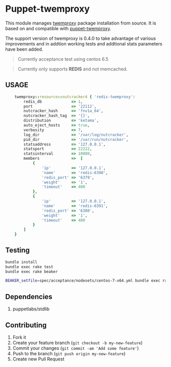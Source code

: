Puppet-twemproxy
================

This module manages [twemproxy](http://www.github.com/twitter/twemproxy) package installation from source. It is based on and compatible with [puppet-twemproxy](https://forge.puppetlabs.com/wuakitv/twemproxy).

The support version of twemproxy is 0.4.0 to take advantage of various improvements and in addtion working tests and addtional stats parameters have been added. 

> Currently acceptance test using centos 6.5

> Currently only supports **REDIS** and not memcached.

## USAGE

```ruby
    twemproxy::resource::nutcracker4 { 'redis-twemproxy':
        redis_db             => 1,
        port                 => '22112',
        nutcracker_hash      => 'fnv1a_64',
        nutcracker_hash_tag  => '{}',
        distribution         => 'ketama',
        auto_eject_hosts     => true,
        verbosity            => 7,
        log_dir              => '/var/log/nutcracker',
        pid_dir              => '/var/run/nutcracker',
        statsaddress         => '127.0.0.1',
        statsport            => 22222,
        statsinterval        => 10000,
        members              =>  [
            {
                'ip'         => '127.0.0.1',
                'name'       => 'redis-6390',
                'redis_port' => '6379',
                'weight'     => '1',
                'timeout'    => 400
            },
            {
                'ip'         => '127.0.0.1',
                'name'       => 'redis-6391',
                'redis_port' => '6380',
                'weight'     => '1',
                'timeout'    => 400
            }
        ]
    }
```

## Testing

```bash
bundle install
bundle exec rake test
bundle exec rake beaker

BEAKER_setfile=spec/acceptance/nodesets/centos-7-x64.yml bundle exec rake beaker
```

## Dependencies

1. puppetlabs/stdlib


## Contributing

1. Fork it
2. Create your feature branch (`git checkout -b my-new-feature`)
3. Commit your changes (`git commit -am 'Add some feature'`)
4. Push to the branch (`git push origin my-new-feature`)
5. Create new Pull Request
